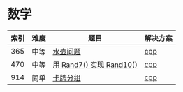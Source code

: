 # 数学

|索引|难度|题目|解决方案|
|----|----|----|--------|
|365|中等|[水壶问题](https://leetcode-cn.com/problems/water-and-jug-problem/)|[cpp](../problem/365_canMeasureWater.md)|
|470|中等|[用 Rand7() 实现 Rand10()](https://leetcode-cn.com/problems/implement-rand10-using-rand7/)|[cpp](../problem/470_rand10.md)|
|914|简单|[卡牌分组](https://leetcode-cn.com/problems/x-of-a-kind-in-a-deck-of-cards/)|[cpp](../problem/914_hasGroupsSizeX.md)|
